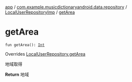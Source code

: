 [app](../../index.md) / [com.example.musicdictionaryandroid.data.repository](../index.md) / [LocalUserRepositoryImp](index.md) / [getArea](./get-area.md)

# getArea

`fun getArea(): `[`Int`](https://kotlinlang.org/api/latest/jvm/stdlib/kotlin/-int/index.html)

Overrides [LocalUserRepository.getArea](../-local-user-repository/get-area.md)

地域取得

**Return**
地域

